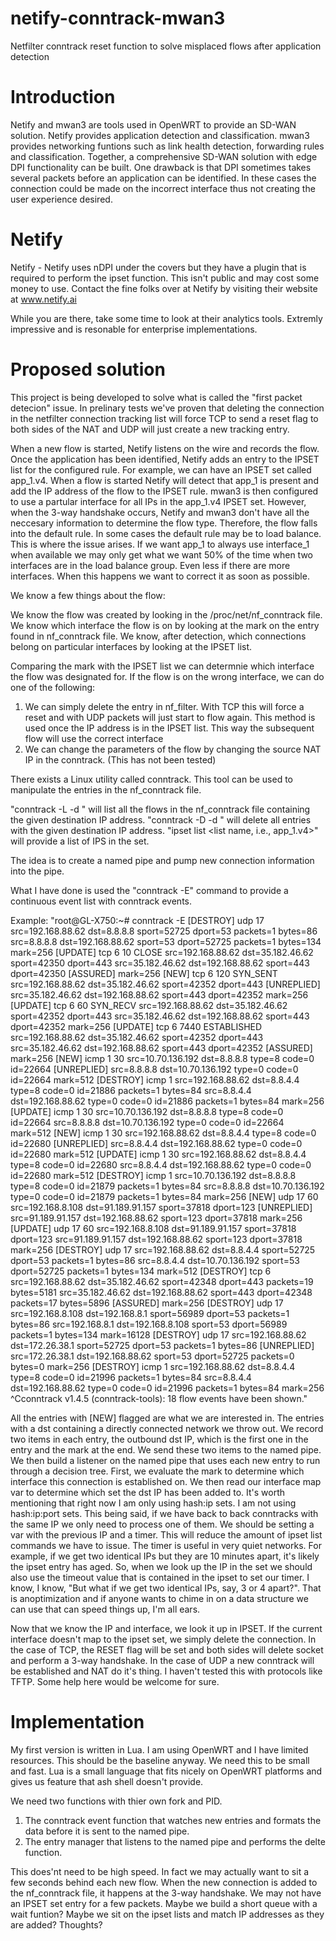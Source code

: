 # netify-conntrack-mwan3
Netfilter conntrack reset function to solve misplaced flows after application detection

# Introduction

Netify and mwan3 are tools used in OpenWRT to provide an SD-WAN solution. Netify provides application detection and classification. mwan3 provides networking funtions such as link health detection, forwarding rules and classification. Together, a comprehensive SD-WAN solution with edge DPI functionality can be built. One drawback is that DPI sometimes takes several packets before an application can be identified. In these cases the connection could be made on the incorrect interface thus not creating the user experience desired.

# Netify

Netify - Netify uses nDPI under the covers but they have a plugin that is required to perform the ipset function. This isn't public and may cost some money to use. Contact the fine folks over at Netify by visiting their website at www.netify.ai

While you are there, take some time to look at their analytics tools. Extremly impressive and is resonable for enterprise implementations.

# Proposed solution

This project is being developed to solve what is called the "first packet detecion" issue. In prelinary tests we've proven that deleting the connection in the netfilter connection tracking list will force TCP to send a reset flag to both sides of the NAT and UDP will just create a new tracking entry.

When a new flow is started, Netify listens on the wire and records the flow. Once the application has been identified, Netify adds an entry to the IPSET list for the configured rule. For example, we can have an IPSET set called app_1.v4. When a flow is started Netify will detect that app_1 is present and add the IP address of the flow to the IPSET rule. mwan3 is then configured to use a partular interface for all IPs in the app_1.v4 IPSET set. However, when the 3-way handshake occurs, Netify and mwan3 don't have all the neccesary information to determine the flow type. Therefore, the flow falls into the default rule. In some cases the default rule may be to load balance. This is where the issue arises. If we want app_1 to always use interface_1 when available we may only get what we want 50% of the time when two interfaces are in the load balance group. Even less if there are more interfaces. When this happens we want to correct it as soon as possible. 

We know a few things about the flow:

We know the flow was created by looking in the /proc/net/nf_conntrack file.
We know which interface the flow is on by looking at the mark on the entry found in nf_conntrack file.
We know, after detection, which connections belong on particular interfaces by looking at the IPSET list.

Comparing the mark with the IPSET list we can determnie which interface the flow was designated for. If the flow is on the wrong interface, we can do one of the following:

1. We can simply delete the entry in nf_filter. With TCP this will force a reset and with UDP packets will just start to flow again. This method is used once the IP address is in the IPSET list. This way the subsequent flow will use the correct interface
2. We can change the parameters of the flow by changing the source NAT IP in the conntrack. (This has not been tested)

There exists a Linux utility called conntrack. This tool can be used to manipulate the entries in the nf_conntrack file. 

"conntrack -L -d <ip address>" will list all the flows in the nf_conntrack file containing the given destination IP address.
"conntrack -D -d <ip address>" will delete all entries with the given destination IP address.
"ipset list <list name, i.e., app_1.v4>" will provide a list of IPS in the set.
  
The idea is to create a named pipe and pump new connection information into the pipe.

What I have done is used the "conntrack -E" command to provide a continuous event list with conntrack events.
  
  Example:
  "root@GL-X750:~# conntrack -E
[DESTROY] udp      17 src=192.168.88.62 dst=8.8.8.8 sport=52725 dport=53 packets=1 bytes=86 src=8.8.8.8 dst=192.168.88.62 sport=53 dport=52725 packets=1 bytes=134 mark=256
 [UPDATE] tcp      6 10 CLOSE src=192.168.88.62 dst=35.182.46.62 sport=42350 dport=443 src=35.182.46.62 dst=192.168.88.62 sport=443 dport=42350 [ASSURED] mark=256
    [NEW] tcp      6 120 SYN_SENT src=192.168.88.62 dst=35.182.46.62 sport=42352 dport=443 [UNREPLIED] src=35.182.46.62 dst=192.168.88.62 sport=443 dport=42352 mark=256
 [UPDATE] tcp      6 60 SYN_RECV src=192.168.88.62 dst=35.182.46.62 sport=42352 dport=443 src=35.182.46.62 dst=192.168.88.62 sport=443 dport=42352 mark=256
 [UPDATE] tcp      6 7440 ESTABLISHED src=192.168.88.62 dst=35.182.46.62 sport=42352 dport=443 src=35.182.46.62 dst=192.168.88.62 sport=443 dport=42352 [ASSURED] mark=256
    [NEW] icmp     1 30 src=10.70.136.192 dst=8.8.8.8 type=8 code=0 id=22664 [UNREPLIED] src=8.8.8.8 dst=10.70.136.192 type=0 code=0 id=22664 mark=512
[DESTROY] icmp     1 src=192.168.88.62 dst=8.8.4.4 type=8 code=0 id=21886 packets=1 bytes=84 src=8.8.4.4 dst=192.168.88.62 type=0 code=0 id=21886 packets=1 bytes=84 mark=256
 [UPDATE] icmp     1 30 src=10.70.136.192 dst=8.8.8.8 type=8 code=0 id=22664 src=8.8.8.8 dst=10.70.136.192 type=0 code=0 id=22664 mark=512
    [NEW] icmp     1 30 src=192.168.88.62 dst=8.8.4.4 type=8 code=0 id=22680 [UNREPLIED] src=8.8.4.4 dst=192.168.88.62 type=0 code=0 id=22680 mark=512
 [UPDATE] icmp     1 30 src=192.168.88.62 dst=8.8.4.4 type=8 code=0 id=22680 src=8.8.4.4 dst=192.168.88.62 type=0 code=0 id=22680 mark=512
[DESTROY] icmp     1 src=10.70.136.192 dst=8.8.8.8 type=8 code=0 id=21879 packets=1 bytes=84 src=8.8.8.8 dst=10.70.136.192 type=0 code=0 id=21879 packets=1 bytes=84 mark=256
    [NEW] udp      17 60 src=192.168.8.108 dst=91.189.91.157 sport=37818 dport=123 [UNREPLIED] src=91.189.91.157 dst=192.168.88.62 sport=123 dport=37818 mark=256
 [UPDATE] udp      17 60 src=192.168.8.108 dst=91.189.91.157 sport=37818 dport=123 src=91.189.91.157 dst=192.168.88.62 sport=123 dport=37818 mark=256
[DESTROY] udp      17 src=192.168.88.62 dst=8.8.4.4 sport=52725 dport=53 packets=1 bytes=86 src=8.8.4.4 dst=10.70.136.192 sport=53 dport=52725 packets=1 bytes=134 mark=512
[DESTROY] tcp      6 src=192.168.88.62 dst=35.182.46.62 sport=42348 dport=443 packets=19 bytes=5181 src=35.182.46.62 dst=192.168.88.62 sport=443 dport=42348 packets=17 bytes=5896 [ASSURED] mark=256
[DESTROY] udp      17 src=192.168.8.108 dst=192.168.8.1 sport=56989 dport=53 packets=1 bytes=86 src=192.168.8.1 dst=192.168.8.108 sport=53 dport=56989 packets=1 bytes=134 mark=16128
[DESTROY] udp      17 src=192.168.88.62 dst=172.26.38.1 sport=52725 dport=53 packets=1 bytes=86 [UNREPLIED] src=172.26.38.1 dst=192.168.88.62 sport=53 dport=52725 packets=0 bytes=0 mark=256
[DESTROY] icmp     1 src=192.168.88.62 dst=8.8.4.4 type=8 code=0 id=21996 packets=1 bytes=84 src=8.8.4.4 dst=192.168.88.62 type=0 code=0 id=21996 packets=1 bytes=84 mark=256
^Cconntrack v1.4.5 (conntrack-tools): 18 flow events have been shown."
  
All the entries with [NEW] flagged are what we are interested in. The entries with a dst containing a directly connected network we throw out. We record two items in each entry, the outbound dst IP, which is the first one in the entry and the mark at the end. We send these two items to the named pipe. We then build a listener on the named pipe that uses each new entry to run through a decision tree. First, we evaluate the mark to determine which interface this connection is established on. We then read our interface map var to determine which set the dst IP has been added to. It's worth mentioning that right now I am only using hash:ip sets. I am not using hash:ip:port sets. This being said, if we have back to back conntracks with the same IP we only need to process one of them. We should be setting a var with the previous IP and a timer. This will reduce the amount of ipset list commands we have to issue. The timer is useful in very quiet networks. For example, if we get two identical IPs but they are 10 minutes apart, it's likely the ipset entry has aged. So, when we look up the IP in the set we should also use the timeout value that is contained in the ipset to set our timer. I know, I know, "But what if we get two identical IPs, say, 3 or 4 apart?". That is anoptimization and if anyone wants to chime in on a data structure we can use that can speed things up, I'm all ears.
  
Now that we know the IP and interface, we look it up in IPSET. If the current interface doesn't map to the ipset set, we simply delete the connection. In the case of TCP, the RESET flag will be set and both sides will delete socket and perform a 3-way handshake. In the case of UDP a new conntrack will be established and NAT do it's thing. I haven't tested this with protocols like TFTP. Some help here would be welcome for sure.
  
# Implementation

My first version is written in Lua. I am using OpenWRT and I have limited resources. This should be the baseline anyway. We need this to be small and fast. Lua is a small language that fits nicely on OpenWRT platforms and gives us feature that ash shell doesn't provide. 
  
We need two functions with thier own fork and PID.
  
  1. The conntrack event function that watches new entries and formats the data before it is sent to the named pipe.
  2. The entry manager that listens to the named pipe and performs the delte function.
  
This does'nt need to be high speed. In fact we may actually want to sit a few seconds behind each new flow. When the new connection is added to the nf_conntrack file, it happens at the 3-way handshake. We may not have an IPSET set entry for a few packets. Maybe we build a short queue with a wait funtion? Maybe we sit on the ipset lists and match IP addresses as they are added? Thoughts?
  


